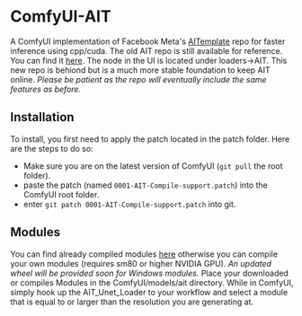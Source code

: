 # ComfyUI-AIT
A ComfyUI implementation of Facebook Meta's [AITemplate](https://github.com/facebookincubator/AITemplate) repo for faster inference using cpp/cuda. The old AIT repo is still available for reference. You can find it [here](https://github.com/FizzleDorf/AIT). The node in the UI is located under loaders->AIT. This new repo is behiond but is a much more stable foundation to keep AIT online. *Please be patient as the repo will eventually include the same features as before.*

## Installation
To install, you first need to apply the patch located in the patch folder. Here are the steps to do so: 
  - Make sure you are on the latest version of ComfyUI (`git pull` the root folder).
  - paste the patch (named `0001-AIT-Compile-support.patch`) into the ComfyUI root folder.
  - enter `git patch 0001-AIT-Compile-support.patch` into git.

## Modules
You can find already compiled modules [here](https://huggingface.co/Fizzledorf/AITemplateXL) otherwise you can compile your own modules (requires sm80 or higher NVIDIA GPU). *An updated wheel will be provided soon for Windows modules.*
Place your downloaded or compiles Modules in the ComfyUI/models/ait directory.
While in ComfyUI, simply hook up the AIT_Unet_Loader to your workflow and select a module that is equal to or larger than the resolution you are generating at.

